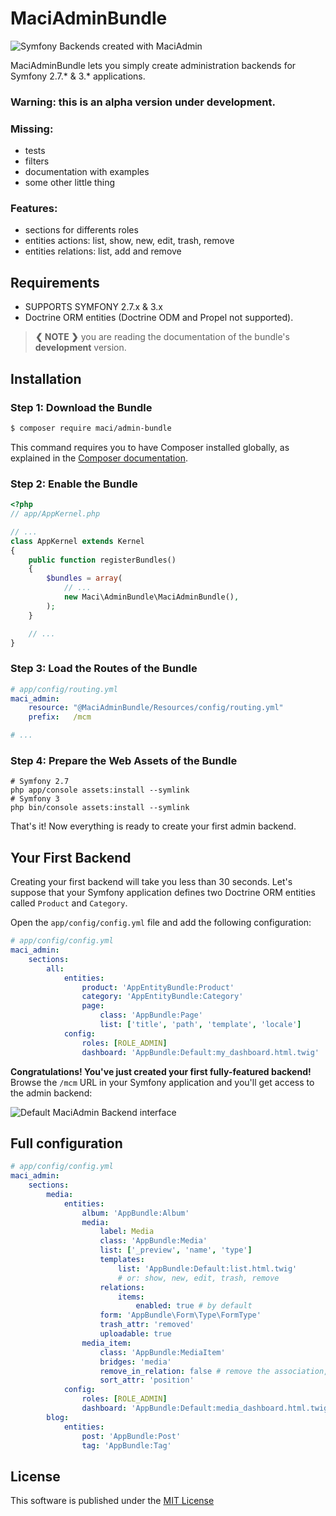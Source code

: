 
MaciAdminBundle
===============


<img src="https://github.com/maci1011/MaciAdminBundle/raw/master/Resources/doc/images/maciadmin-promo.png" alt="Symfony Backends created with MaciAdmin" />


MaciAdminBundle lets you simply create administration backends for Symfony 2.7.* & 3.* applications.


### Warning: this is an alpha version under development.


### Missing:
 - tests
 - filters
 - documentation with examples
 - some other little thing


### Features:
 - sections for differents roles
 - entities actions: list, show, new, edit, trash, remove
 - entities relations: list, add and remove


**Requirements**
----------------

  * SUPPORTS SYMFONY 2.7.x & 3.x
  * Doctrine ORM entities (Doctrine ODM and Propel not supported).

> **❮ NOTE ❯** you are reading the documentation of the bundle's **development** version.


Installation
------------

### Step 1: Download the Bundle

```bash
$ composer require maci/admin-bundle
```

This command requires you to have Composer installed globally, as explained
in the [Composer documentation](https://getcomposer.org/doc/00-intro.md).

### Step 2: Enable the Bundle

```php
<?php
// app/AppKernel.php

// ...
class AppKernel extends Kernel
{
    public function registerBundles()
    {
        $bundles = array(
            // ...
            new Maci\AdminBundle\MaciAdminBundle(),
        );
    }

    // ...
}
```

### Step 3: Load the Routes of the Bundle

```yaml
# app/config/routing.yml
maci_admin:
    resource: "@MaciAdminBundle/Resources/config/routing.yml"
    prefix:   /mcm

# ...
```

### Step 4: Prepare the Web Assets of the Bundle

```cli
# Symfony 2.7
php app/console assets:install --symlink
# Symfony 3
php bin/console assets:install --symlink
```

That's it! Now everything is ready to create your first admin backend.


Your First Backend
------------------

Creating your first backend will take you less than 30 seconds. Let's suppose
that your Symfony application defines two Doctrine ORM entities called
`Product` and `Category`.

Open the `app/config/config.yml` file and add the following configuration:

```yaml
# app/config/config.yml
maci_admin:
    sections:
        all:
            entities:
                product: 'AppEntityBundle:Product'
                category: 'AppEntityBundle:Category'
                page:
                    class: 'AppBundle:Page'
                    list: ['title', 'path', 'template', 'locale']
            config:
                roles: [ROLE_ADMIN]
                dashboard: 'AppBundle:Default:my_dashboard.html.twig'
```

**Congratulations! You've just created your first fully-featured backend!**
Browse the `/mcm` URL in your Symfony application and you'll get access to
the admin backend:

![Default MaciAdmin Backend interface](https://github.com/maci1011/MaciAdminBundle/raw/master/Resources/doc/images/maciadmin-promo.png)


Full configuration
------------------

```yaml
# app/config/config.yml
maci_admin:
    sections:
        media:
            entities:
                album: 'AppBundle:Album'
                media:
                    label: Media
                    class: 'AppBundle:Media'
                    list: ['_preview', 'name', 'type']
                    templates:
                        list: 'AppBundle:Default:list.html.twig'
                        # or: show, new, edit, trash, remove
                    relations:
                        items:
                            enabled: true # by default
                    form: 'AppBundle\Form\Type\FormType'
                    trash_attr: 'removed'
                    uploadable: true
                media_item:
                    class: 'AppBundle:MediaItem'
                    bridges: 'media'
                    remove_in_relation: false # remove the association, or, with true, delete the item
                    sort_attr: 'position'
            config:
                roles: [ROLE_ADMIN]
                dashboard: 'AppBundle:Default:media_dashboard.html.twig'
        blog:
            entities:
                post: 'AppBundle:Post'
                tag: 'AppBundle:Tag'
```


License
-------

This software is published under the [MIT License](LICENSE.md)



